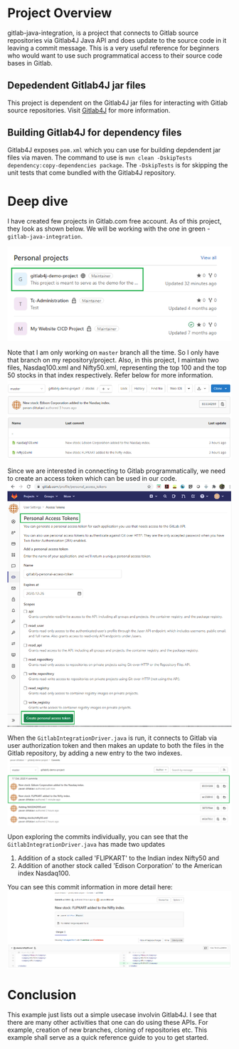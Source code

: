 # Project Overview
gitlab-java-integration, is a project that connects to Gitlab source repositories via Gitlab4J Java API and does update to the source code in it leaving a commit message. This is a very useful reference for beginners who would want to use such programmatical access to their source code bases in Gitlab.

## Depedendent Gitlab4J jar files
This project is dependent on the Gitlab4J jar files for interacting with Gitlab source repositories. Visit [Gitlab4J](https://github.com/gitlab4j/gitlab4j-api) for more information.

## Building Gitlab4J for dependency files
Gitlab4J exposes `pom.xml` which you can use for building depdendent jar files via maven. The command to use is `mvn clean -DskipTests dependency:copy-dependencies package`. The `-DskipTests` is for skipping the unit tests that come bundled with the Gitlab4J repository.

# Deep dive
I have created few projects in Gitlab.com free account. As of this project, they look as shown below. We will be working with the one in green - `gitlab-java-integration`.

![My Gitlab Projects List](images/gitlab-projects-overview.png)

Note that I am only working on `master` branch all the time. So I only have that branch on my repository/project. Also, in this project, I maintain two files, Nasdaq100.xml and Nifty50.xml, representing the top 100 and the top 50 stocks in that index respectively. Refer below for more information.
![Project's File List](images/gitlab-programatical-commits-files-overview.png)

Since we are interested in connecting to Gitlab programmatically, we need to create an access token which can be used in our code. 
![Personal Access Token Creation](images/gitlab-personal-access-token-creation.png)

When the `GitlabIntegrationDriver.java` is run, it connects to Gitlab via user authorization token and then makes an update to both the files in the Gitlab repository, by adding a new entry to the two indexes.
![Commit Messages](images/gitlab-programatical-commits.png)

Upon exploring the commits individually, you can see that the `GitlabIntegrationDriver.java` has made two updates
1. Addition of a stock called 'FLIPKART' to the Indian index Nifty50 and
2. Addition of another stock called 'Edison Corporation' to the American index Nasdaq100.

You can see this commit information in more detail here:
![Stock commit detail](images/gitlab-programatical-commits-overview.png)

# Conclusion
This example just lists out a simple usecase involvin Gitlab4J. I see that there are many other activities that one can do using these APIs. For example, creation of new branches, cloning of repositories etc. This example shall serve as a quick reference guide to you to get started.
